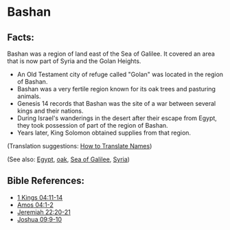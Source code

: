 # Bashan #

## Facts: ##

Bashan was a region of land east of the Sea of Galilee. It covered an area that is now part of Syria and the Golan Heights.

* An Old Testament city of refuge called "Golan" was located in the region of Bashan.
* Bashan was a very fertile region known for its oak trees and pasturing animals. 
* Genesis 14 records that Bashan was the site of a war between several kings and their nations.
* During Israel's wanderings in the desert after their escape from Egypt, they took possession of part of the region of Bashan.
* Years later, King Solomon obtained supplies from that region.

(Translation suggestions: [How to Translate Names](en/ta-vol1/translate/man/translate-names))

(See also: [Egypt](../other/egypt.md), [oak](../other/oak.md), [Sea of Galilee](../other/seaofgalilee.md), [Syria](../other/syria.md))

## Bible References: ##

* [1 Kings 04:11-14](en/tn/1ki/help/04/11)
* [Amos 04:1-2](en/tn/amo/help/04/01)
* [Jeremiah 22:20-21](en/tn/jer/help/22/20)
* [Joshua 09:9-10](en/tn/jos/help/09/09)